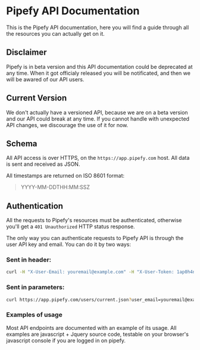 # Pipefy API Documentation

This is the Pipefy API documentation, here you will find a guide through all the resources you can actually get on it.

## Disclaimer

Pipefy is in beta version and this API documentation could be deprecated at any time. When it got officialy released you will be notificated, and then we will be awared of our API users.


## Current Version

We don't actually have a versioned API, because we are on a beta version and our API could break at any time. If you cannot handle with unexpected API changes, we discourage the use of it for now.

## Schema

All API access is over HTTPS, on the `https://app.pipefy.com` host. All data is sent and received as JSON.

All timestamps are returned on ISO 8601 format:

> YYYY-MM-DDTHH:MM:SSZ

## Authentication

All the requests to Pipefy's resources must be authenticated, otherwise you'll get a `401 Unauthorized` HTTP status response.

The only way you can authenticate requests to Pipefy API is through the user API key and email. You can do it by two ways:

### Sent in header:

```bash
curl -H "X-User-Email: youremail@example.com" -H "X-User-Token: 1ap0h4n1u1hb0198-ah01" https://app.pipefy.com/users/current.json
```

### Sent in parameters:

```bash
curl https://app.pipefy.com/users/current.json?user_email=youremail@example.com&user_token=1ap0h4n1u1hb0198-ah01
```

### Examples of usage

Most API endpoints are documented with an example of its usage. All examples
are javascript + Jquery source code, testable on your browser's javascript
console if you are logged in on pipefy.
